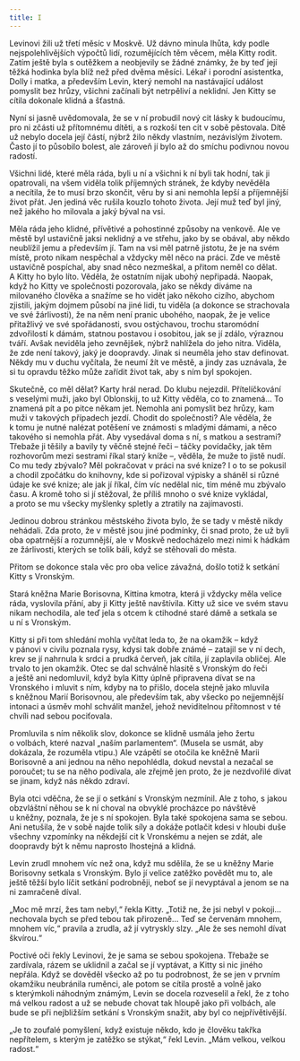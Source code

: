 ```yaml
---
title: I
---
```


Levinovi žili už třetí měsíc v Moskvě. Už dávno minula lhůta, kdy podle nejspolehlivějších výpočtů lidí, rozumějících těm věcem, měla Kitty rodit. Zatím ještě byla s outěžkem a neobjevily se žádné známky, že by teď její těžká hodinka byla blíž než před dvěma měsíci. Lékař i porodní asistentka, Dolly i matka, a především Levin, který nemohl na nastávající událost pomyslit bez hrůzy, všichni začínali být netrpěliví a neklidní. Jen Kitty se cítila dokonale klidná a šťastná.

Nyní si jasně uvědomovala, že se v ní probudil nový cit lásky k budoucímu, pro ni zčásti už přítomnému dítěti, a s rozkoší ten cit v sobě pěstovala. Dítě už nebylo docela její částí, nýbrž žilo někdy vlastním, nezávislým životem. Často jí to působilo bolest, ale zároveň jí bylo až do smíchu podivnou novou radostí.

Všichni lidé, které měla ráda, byli u ní a všichni k ní byli tak hodní, tak ji opatrovali, na všem viděla tolik příjemných stránek, že kdyby nevěděla a necítila, že to musí brzo skončit, věru by si ani nemohla lepší a příjemnější život přát. Jen jediná věc rušila kouzlo tohoto života. Její muž teď byl jiný, než jakého ho milovala a jaký býval na vsi.

Měla ráda jeho klidné, přívětivé a pohostinné způsoby na venkově. Ale ve městě byl ustavičně jaksi neklidný a ve střehu, jako by se obával, aby někdo neublížil jemu a především jí. Tam na vsi měl patrně jistotu, že je na svém místě, proto nikam nespěchal a vždycky měl něco na práci. Zde ve městě ustavičně pospíchal, aby snad něco nezmeškal, a přitom neměl co dělat. A Kitty ho bylo líto. Věděla, že ostatním nijak ubohý nepřipadá. Naopak, když ho Kitty ve společnosti pozorovala, jako se někdy díváme na milovaného člověka a snažíme se ho vidět jako někoho cizího, abychom zjistili, jakým dojmem působí na jiné lidi, tu viděla (a dokonce se strachovala ve své žárlivosti), že na něm není pranic ubohého, naopak, že je velice přitažlivý ve své spořádanosti, svou ostýchavou, trochu staromódní zdvořilostí k dámám, statnou postavou i osobitou, jak se jí zdálo, výraznou tváří. Avšak neviděla jeho zevnějšek, nýbrž nahlížela do jeho nitra. Viděla, že zde není takový, jaký je doopravdy. Jinak si neuměla jeho stav definovat. Někdy mu v duchu vyčítala, že neumí žít ve městě, a jindy zas uznávala, že si tu opravdu těžko může zařídit život tak, aby s ním byl spokojen.

Skutečně, co měl dělat? Karty hrál nerad. Do klubu nejezdil. Přítelíčkování s veselými muži, jako byl Oblonskij, to už Kitty věděla, co to znamená… To znamená pít a po pitce někam jet. Nemohla ani pomyslit bez hrůzy, kam muži v takových případech jezdí. Chodit do společnosti? Ale věděla, že k tomu je nutné nalézat potěšení ve známosti s mladými dámami, a něco takového si nemohla přát. Aby vysedával doma s ní, s matkou a sestrami? Třebaže ji těšily a bavily ty věčně stejné řeči – táčky povídačky, jak těm rozhovorům mezi sestrami říkal starý kníže –, věděla, že muže to jistě nudí. Co mu tedy zbývalo? Měl pokračovat v práci na své knize? I o to se pokusil a chodil zpočátku do knihovny, kde si pořizoval výpisky a sháněl si různé údaje ke své knize; ale jak jí říkal, čím víc nedělal nic, tím méně mu zbývalo času. A kromě toho si jí stěžoval, že příliš mnoho o své knize vykládal, a proto se mu všecky myšlenky spletly a ztratily na zajímavosti.

Jedinou dobrou stránkou městského života bylo, že se tady v městě nikdy nehádali. Zda proto, že v městě jsou jiné podmínky, či snad proto, že už byli oba opatrnější a rozumnější, ale v Moskvě nedocházelo mezi nimi k hádkám ze žárlivosti, kterých se tolik báli, když se stěhovali do města.

Přitom se dokonce stala věc pro oba velice závažná, došlo totiž k setkání Kitty s Vronským.

Stará kněžna Marie Borisovna, Kittina kmotra, která ji vždycky měla velice ráda, vyslovila přání, aby ji Kitty ještě navštívila. Kitty už sice ve svém stavu nikam nechodila, ale teď jela s otcem k ctihodné staré dámě a setkala se u ní s Vronským.

Kitty si při tom shledání mohla vyčítat leda to, že na okamžik – když v pánovi v civilu poznala rysy, kdysi tak dobře známé – zatajil se v ní dech, krev se jí nahrnula k srdci a prudká červeň, jak cítila, jí zaplavila obličej. Ale trvalo to jen okamžik. Otec se dal schválně hlasitě s Vronským do řeči a ještě ani nedomluvil, když byla Kitty úplně připravena dívat se na Vronského i mluvit s ním, kdyby na to přišlo, docela stejně jako mluvila s kněžnou Marií Borisovnou, ale především tak, aby všecko po nejjemnější intonaci a úsměv mohl schválit manžel, jehož neviditelnou přítomnost v té chvíli nad sebou pociťovala.

Promluvila s ním několik slov, dokonce se klidně usmála jeho žertu o volbách, které nazval „naším parlamentem“. (Musela se usmát, aby dokázala, že rozuměla vtipu.) Ale vzápětí se otočila ke kněžně Marii Borisovně a ani jednou na něho nepohlédla, dokud nevstal a nezačal se poroučet; tu se na něho podívala, ale zřejmě jen proto, že je nezdvořilé dívat se jinam, když nás někdo zdraví.

Byla otci vděčna, že se jí o setkání s Vronským nezmínil. Ale z toho, s jakou obzvláštní něhou se k ní choval na obvyklé procházce po návštěvě u kněžny, poznala, že je s ní spokojen. Byla také spokojena sama se sebou. Ani netušila, že v sobě najde tolik síly a dokáže potlačit kdesi v hloubi duše všechny vzpomínky na někdejší cit k Vronskému a nejen se zdát, ale doopravdy být k němu naprosto lhostejná a klidná.

Levin zrudl mnohem víc než ona, když mu sdělila, že se u kněžny Marie Borisovny setkala s Vronským. Bylo jí velice zatěžko povědět mu to, ale ještě těžší bylo líčit setkání podrobněji, neboť se jí nevyptával a jenom se na ni zamračeně díval.

„Moc mě mrzí, žes tam nebyl,“ řekla Kitty. „Totiž ne, že jsi nebyl v pokoji… nechovala bych se před tebou tak přirozeně… Teď se červenám mnohem, mnohem víc,“ pravila a zrudla, až jí vytryskly slzy. „Ale že ses nemohl dívat škvírou.“

Poctivé oči řekly Levinovi, že je sama se sebou spokojena. Třebaže se zardívala, rázem se uklidnil a začal se jí vyptávat, a Kitty si nic jiného nepřála. Když se dověděl všecko až po tu podrobnost, že se jen v prvním okamžiku neubránila ruměnci, ale potom se cítila prostě a volně jako s kterýmkoli náhodným známým, Levin se docela rozveselil a řekl, že z toho má velkou radost a už se nebude chovat tak hloupě jako při volbách, ale bude se při nejbližším setkání s Vronským snažit, aby byl co nejpřívětivější.

„Je to zoufalé pomyšlení, když existuje někdo, kdo je člověku takřka nepřítelem, s kterým je zatěžko se stýkat,“ řekl Levin. „Mám velkou, velkou radost.“
